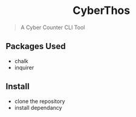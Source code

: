 <h1 align="center">
CyberThos
</h1>

> A Cyber Counter CLI Tool

## Packages Used

- chalk
- inquirer

## Install

- clone the repository
- install dependancy
